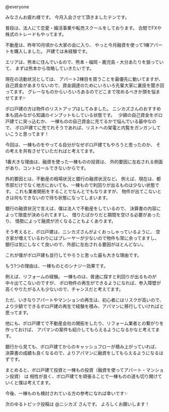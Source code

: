 @everyone 

みなさんお疲れ様です。
今月入会させて頂きましたテンです。

普段は、法人にて恋愛・婚活事業や転売スクールをしております。
合間でFXや株式のトレードもやってます。

不動産は、昨年10月頃から大家の会に入り、
やっと今月融資を使って1棟アパートを購入しました。
戸建ては未経験です。

エリアは、熊本に住んでいるので、熊本・福岡・鹿児島・大分あたりを狙っていて、
まずは熊本から攻略していきたいです。

現在の活動状況としては、
アパート2棟目を買うことを最優先に動いてますが、
自己資金があまりないので、資金調達のためにいろいろ先輩大家に裏技を聞き回ってます。
グレーなものからいろいろあるのでどこまで攻めるべきか頭を悩ませてます💦

ボロ戸建の方は物件のリストアップはしてみました。
ニシカズさんのおすすめ本も読みながら知識のインプットもしている状態です。　
少額の自己資金をボロ戸建てに突っ込むか、
一棟ものの自己資金に充てるかで悩んでいる最中なので、
ボロ戸建てに充てれそうであれば、リストへの架電と内覧をガンガンしていこうと思ってます！


今回は、一棟ものをやってる自分がなぜボロ戸建てもやろうと思ったのか、
その考えを共有させていただればと考えてます。

1番大きな理由は、融資を使った一棟ものの投資は、
外的要因に左右される側面があり、コントロールできないからです。

外的要因とは、不動産の相場状況と銀行の融資状況など。
例えば、現在は、都市部だけでなく地方においても、一棟もので利回りが出るものは少ない状態です。
これも業者開拓をすることでなんとでもなりますが、
物件が出てこないときは何もできないので待ち状態になってしまいます。

銀行の融資状況で言えば、僕は法人で不動産をしているので、
決算書の内容によって限度が決められてますし、
借りたばかりだと期間を空ける必要があったり、
情勢によって融資が渋くなることもよくあります。

そう考えると、ボロ戸建は、ニシカズさんがよくおっしゃっているように、
空き家が増えているわりにはプレーヤーが少ないので物件も常に余ってますし、
銀行は気にしなくて良いので、外部に左右される要因がほとんどない。

これが僕がボロ戸建も並行してやろうと思った最も大きな理由です。


もう1つの理由は、一棟ものとのシナジー効果です。

例えば、リフォームの経験。
一棟ものは、普通に探すと利回りが出るものが中々出てこないのですが、
ボロ物件の再生ができるようになれば、参入障壁が高くやりたがる人も少ないので、チャンスだと考えてます。

ただ、いきなりアパートやマンションの再生は、初心者にはリスクが高いので、
より少額でできるボロ戸建の再生で経験を積み、アパマンに移行していければと思ってます。


他にも、ボロ戸建てで不動産会社の開拓をしたり、リフォーム業者との繋がりを作っておけば、
アパマンの案件も紹介してもらえるようになるかなと考えてます。

銀行から見ても、ボロ戸建てからのキャッシュフローが積み上がっていれば、
決算書の成績も良くなるので、よりアパマンに融資をしてもらえるようになるはずです。


まとめると、ボロ戸建て投資と一棟もの投資（融資を使ってアパート・マンション投資） は
相性が良く、ボロ戸建てを頑張ることで一棟ものの道も切り開けていくと僕は考えてます。

今後、一棟ものも検討されている方の参考になれば幸いです✨️


次のゆるトピック投稿は
@ニシカズ  さんです。
よろしくお願いします！
